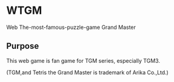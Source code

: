 # WTGM
Web The-most-famous-puzzle-game Grand Master

## Purpose
This web game is fan game for TGM series, especially TGM3.

(TGM,and Tetris the Grand Master is trademark of Arika Co.,Ltd.)
